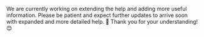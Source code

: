 We are currently working on extending the help and adding more useful information. Please be patient and expect further updates to arrive soon with expanded and more detailed help. 🚀 Thank you for your understanding! 😊